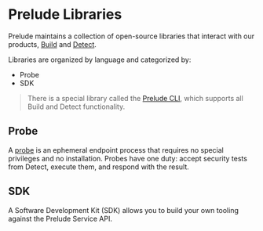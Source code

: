 # Prelude Libraries

Prelude maintains a collection of open-source libraries that interact with our products, [Build](https://docs.prelude.org/docs/build) and [Detect](https://docs.prelude.org/docs/the-basics).

Libraries are organized by language and categorized by:

* Probe
* SDK

> There is a special library called the [Prelude CLI](https://docs.prelude.org/docs/prelude-cli), which supports all Build and Detect functionality.

## Probe

A [probe](https://docs.prelude.org/docs/probes) is an ephemeral endpoint process that requires no special privileges and no installation. Probes have one duty: accept security tests from Detect, execute them, and respond with the result.

## SDK

A Software Development Kit (SDK) allows you to build your own tooling against the Prelude Service API. 

